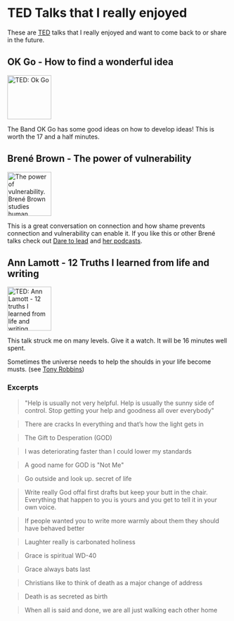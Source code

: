 # TED Talks that I really enjoyed

These are [TED](https://www.ted.com/talks) talks that I really enjoyed and want to come back to or share in the future.

## OK Go - How to find a wonderful idea

<a href="https://www.ted.com/speakers/ok_go">
<img src="https://pi.tedcdn.com/r/s3.amazonaws.com/talkstar-photos/uploads/647c6d69-2a84-45a6-8d2b-88b8bbd18ec4/OkGo_2017-embed.jpg?cb=20160511&quality=63&u=&w=512" alt="TED: Ok Go" style="height:100px;1px solid black"/>
</a>

The Band OK Go has some good ideas on how to develop ideas!  This is worth the 17 and a half minutes.

## Brené Brown - The power of vulnerability

<a href="https://www.ted.com/talks/brene_brown_the_power_of_vulnerability">
<img src="https://pi.tedcdn.com/r/s3.amazonaws.com/talkstar-photos/uploads/9595cdc1-fd8e-4aa1-863a-2c6641ae3cbb/BreneBrown_2010X-embed.jpg?cb=20160511&quality=63&u=&w=512" style="height:100px;1px solid black" alt="The power of vulnerability. Brené Brown studies human connection -- our ability to empathize, belong, love. In a poignant, funny talk, she shares a deep insight from her research, one that sent her on a personal quest to know herself as well as to understand humanity. A talk to share."/>
</a>

This is a great conversation on connection and how shame prevents connection and vulnerability can enable it.
If you like this or other Brené talks check out [Dare to lead](../books/dare_to_lead.md) and [her podcasts](../listen/brene_brown.md).

## Ann Lamott - 12 Truths I learned from life and writing

<a href="https://www.ted.com/talks/anne_lamott_12_truths_i_learned_from_life_and_writing">
<img src="https://pi.tedcdn.com/r/s3.amazonaws.com/talkstar-photos/uploads/dca6daee-a3ba-458d-a5d2-2a7dc16d5349/AnneLamott_2017-embed.jpg?cb=20160511&quality=63&u=&w=512" alt="TED: Ann Lamott - 12 truths I learned from life and writing" style="height:100px;1px solid black"/>
</a>

This talk struck me on many levels.  Give it a watch.  It will be 16 minutes well spent.

Sometimes the universe needs to help the shoulds in your life become musts. (see [Tony Robbins](../listen/tony_robbins/unleash_the_power_within.md#musts-not-shoulds))

### Excerpts

> "Help is usually not very helpful.  Help is usually the sunny side of control.  Stop getting your help and goodness all over everybody"

> There are cracks In everything and that’s how the light gets in

> The Gift to Desperation (GOD)

> I was deteriorating faster than I could lower my standards

> A good name for GOD is "Not Me"

> Go outside and look up.  secret of life

> Write really God offal first drafts but keep your butt in the chair.  Everything that happen to you is yours and you get to tell it in your own voice.

> If people wanted you to write more warmly about them they should have behaved better

> Laughter really is carbonated holiness

> Grace is spiritual WD-40

> Grace always bats last

> Christians like to think of death as a major change of address

> Death is as secreted as birth

> When all is said and done, we are all just walking each other home
